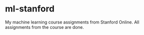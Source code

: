 # ml-stanford
My machine learning course assignments from Stanford Online. All assignments from the course are done.
